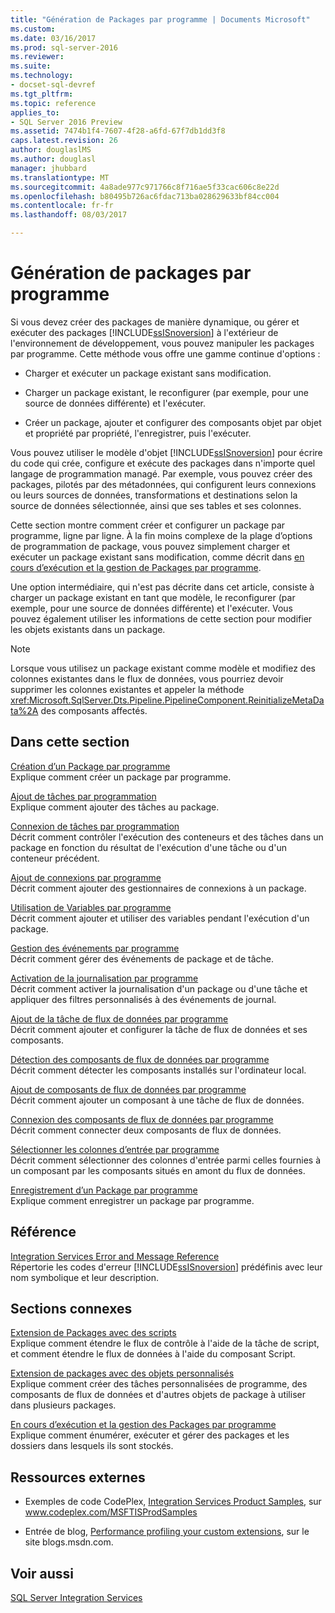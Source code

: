 ```yaml
---
title: "Génération de Packages par programme | Documents Microsoft"
ms.custom: 
ms.date: 03/16/2017
ms.prod: sql-server-2016
ms.reviewer: 
ms.suite: 
ms.technology:
- docset-sql-devref
ms.tgt_pltfrm: 
ms.topic: reference
applies_to:
- SQL Server 2016 Preview
ms.assetid: 7474b1f4-7607-4f28-a6fd-67f7db1dd3f8
caps.latest.revision: 26
author: douglaslMS
ms.author: douglasl
manager: jhubbard
ms.translationtype: MT
ms.sourcegitcommit: 4a8ade977c971766c8f716ae5f33cac606c8e22d
ms.openlocfilehash: b80495b726ac6fdac713ba028629633bf84cc004
ms.contentlocale: fr-fr
ms.lasthandoff: 08/03/2017

---
```

# <a name="building-packages-programmatically"></a>Génération de packages par programme
  Si vous devez créer des packages de manière dynamique, ou gérer et exécuter des packages [!INCLUDE[ssISnoversion](../../includes/ssisnoversion-md.md)] à l'extérieur de l'environnement de développement, vous pouvez manipuler les packages par programme. Cette méthode vous offre une gamme continue d'options :  
  
-   Charger et exécuter un package existant sans modification.  
  
-   Charger un package existant, le reconfigurer (par exemple, pour une source de données différente) et l'exécuter.  
  
-   Créer un package, ajouter et configurer des composants objet par objet et propriété par propriété, l'enregistrer, puis l'exécuter.  
  
 Vous pouvez utiliser le modèle d'objet [!INCLUDE[ssISnoversion](../../includes/ssisnoversion-md.md)] pour écrire du code qui crée, configure et exécute des packages dans n'importe quel langage de programmation managé. Par exemple, vous pouvez créer des packages, pilotés par des métadonnées, qui configurent leurs connexions ou leurs sources de données, transformations et destinations selon la source de données sélectionnée, ainsi que ses tables et ses colonnes.  
  
 Cette section montre comment créer et configurer un package par programme, ligne par ligne. À la fin moins complexe de la plage d’options de programmation de package, vous pouvez simplement charger et exécuter un package existant sans modification, comme décrit dans [en cours d’exécution et la gestion de Packages par programme](../../integration-services/run-manage-packages-programmatically/running-and-managing-packages-programmatically.md).  
  
 Une option intermédiaire, qui n'est pas décrite dans cet article, consiste à charger un package existant en tant que modèle, le reconfigurer (par exemple, pour une source de données différente) et l'exécuter. Vous pouvez également utiliser les informations de cette section pour modifier les objets existants dans un package.  
  
> [!NOTE]  
>  Lorsque vous utilisez un package existant comme modèle et modifiez des colonnes existantes dans le flux de données, vous pourriez devoir supprimer les colonnes existantes et appeler la méthode <xref:Microsoft.SqlServer.Dts.Pipeline.PipelineComponent.ReinitializeMetaData%2A> des composants affectés.  
  
## <a name="in-this-section"></a>Dans cette section  
 [Création d’un Package par programme](../../integration-services/building-packages-programmatically/creating-a-package-programmatically.md)  
 Explique comment créer un package par programme.  
  
 [Ajout de tâches par programmation](../../integration-services/building-packages-programmatically/adding-tasks-programmatically.md)  
 Explique comment ajouter des tâches au package.  
  
 [Connexion de tâches par programmation](../../integration-services/building-packages-programmatically/connecting-tasks-programmatically.md)  
 Décrit comment contrôler l'exécution des conteneurs et des tâches dans un package en fonction du résultat de l'exécution d'une tâche ou d'un conteneur précédent.  
  
 [Ajout de connexions par programme](../../integration-services/building-packages-programmatically/adding-connections-programmatically.md)  
 Décrit comment ajouter des gestionnaires de connexions à un package.  
  
 [Utilisation de Variables par programme](../../integration-services/building-packages-programmatically/working-with-variables-programmatically.md)  
 Décrit comment ajouter et utiliser des variables pendant l'exécution d'un package.  
  
 [Gestion des événements par programme](../../integration-services/building-packages-programmatically/handling-events-programmatically.md)  
 Décrit comment gérer des événements de package et de tâche.  
  
 [Activation de la journalisation par programme](../../integration-services/building-packages-programmatically/enabling-logging-programmatically.md)  
 Décrit comment activer la journalisation d'un package ou d'une tâche et appliquer des filtres personnalisés à des événements de journal.  
  
 [Ajout de la tâche de flux de données par programme](../../integration-services/building-packages-programmatically/adding-the-data-flow-task-programmatically.md)  
 Décrit comment ajouter et configurer la tâche de flux de données et ses composants.  
  
 [Détection des composants de flux de données par programme](../../integration-services/building-packages-programmatically/discovering-data-flow-components-programmatically.md)  
 Décrit comment détecter les composants installés sur l'ordinateur local.  
  
 [Ajout de composants de flux de données par programme](../../integration-services/building-packages-programmatically/adding-data-flow-components-programmatically.md)  
 Décrit comment ajouter un composant à une tâche de flux de données.  
  
 [Connexion des composants de flux de données par programme](../../integration-services/building-packages-programmatically/connecting-data-flow-components-programmatically.md)  
 Décrit comment connecter deux composants de flux de données.  
  
 [Sélectionner les colonnes d’entrée par programme](../../integration-services/building-packages-programmatically/selecting-input-columns-programmatically.md)  
 Décrit comment sélectionner des colonnes d'entrée parmi celles fournies à un composant par les composants situés en amont du flux de données.  
  
 [Enregistrement d’un Package par programme](../../integration-services/building-packages-programmatically/saving-a-package-programmatically.md)  
 Explique comment enregistrer un package par programme.  
  
## <a name="reference"></a>Référence  
 [Integration Services Error and Message Reference](../../integration-services/integration-services-error-and-message-reference.md)  
 Répertorie les codes d'erreur [!INCLUDE[ssISnoversion](../../includes/ssisnoversion-md.md)] prédéfinis avec leur nom symbolique et leur description.  
  
## <a name="related-sections"></a>Sections connexes  
 [Extension de Packages avec des scripts](../../integration-services/extending-packages-scripting/extending-packages-with-scripting.md)  
 Explique comment étendre le flux de contrôle à l'aide de la tâche de script, et comment étendre le flux de données à l'aide du composant Script.  
  
 [Extension de packages avec des objets personnalisés](../../integration-services/extending-packages-custom-objects/extending-packages-with-custom-objects.md)  
 Explique comment créer des tâches personnalisées de programme, des composants de flux de données et d'autres objets de package à utiliser dans plusieurs packages.  
  
 [En cours d’exécution et la gestion des Packages par programme](../../integration-services/run-manage-packages-programmatically/running-and-managing-packages-programmatically.md)  
 Explique comment énumérer, exécuter et gérer des packages et les dossiers dans lesquels ils sont stockés.  
  
## <a name="external-resources"></a>Ressources externes  
  
-   Exemples de code CodePlex, [Integration Services Product Samples](http://go.microsoft.com/fwlink/?LinkID=131204), sur www.codeplex.com/MSFTISProdSamples  
  
-   Entrée de blog, [Performance profiling your custom extensions](http://go.microsoft.com/fwlink/?LinkId=238831), sur le site blogs.msdn.com.  

## <a name="see-also"></a>Voir aussi  
 [SQL Server Integration Services](../../integration-services/sql-server-integration-services.md)  
  
  
